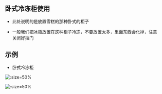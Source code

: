 ## 卧式冷冻柜使用


* 此处说明的是放置雪糕的那种卧式的柜子


* 一般我们把冰瓶放置在这种柜子冷冻，不要放置太多，里面东西会化掉，注意关闭好拉门

## 示例

* 卧式冷冻柜

![](https://gitee.com/GaloisFields/WORKFLOWS4COMPANY/raw/master/resources/pic/equipment/卧式冷冻柜1.jpeg ':size=50%')

![](https://gitee.com/GaloisFields/WORKFLOWS4COMPANY/raw/master/resources/pic/equipment/卧式冷冻柜2.jpeg ':size=50%')
